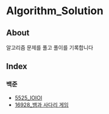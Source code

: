 # Algorithm_Solution

## About

알고리즘 문제를 풀고 풀이를 기록합니다

## Index

### 백준

- [5525_IOIOI](Baekjoon/5525_IOIOI.md)
- [16928_뱀과 사다리 게임](Baekjoon/5525_IOIOI.md)